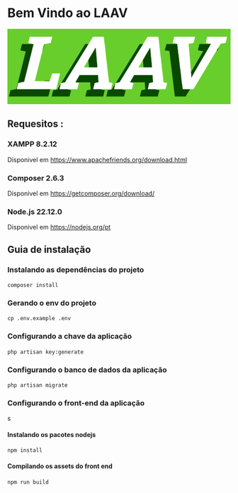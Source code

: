
# Bem Vindo ao LAAV

<img src="public/imagens/Logo.PNG" alt="Laav logo"></img>


## Requesitos :

### XAMPP 8.2.12 

Disponivel em <a href="https://www.apachefriends.org/download.html">https://www.apachefriends.org/download.html</a>


### Composer 2.6.3

Disponivel em <a href="https://getcomposer.org/download/">https://getcomposer.org/download/</a>


### Node.js 22.12.0

Disponivel em <a href="https://nodejs.org/pt">https://nodejs.org/pt</a>


## Guia de instalação

### Instalando as dependências do projeto
```shell
composer install 

```
### Gerando o env do projeto
```shell
cp .env.example .env

```
### Configurando a chave da aplicação
```shell
php artisan key:generate 

```
### Configurando o banco de dados da aplicação
```shell
php artisan migrate

```
### Configurando o front-end da aplicação
s
#### Instalando os pacotes nodejs
```shell
npm install
```
#### Compilando os assets do front end
```shell
npm run build
```



